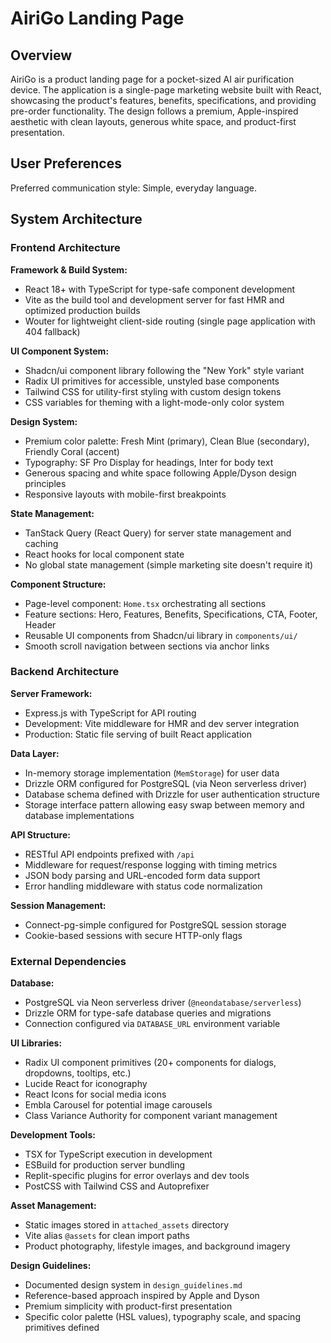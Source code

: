 # AiriGo Landing Page

## Overview

AiriGo is a product landing page for a pocket-sized AI air purification device. The application is a single-page marketing website built with React, showcasing the product's features, benefits, specifications, and providing pre-order functionality. The design follows a premium, Apple-inspired aesthetic with clean layouts, generous white space, and product-first presentation.

## User Preferences

Preferred communication style: Simple, everyday language.

## System Architecture

### Frontend Architecture

**Framework & Build System:**
- React 18+ with TypeScript for type-safe component development
- Vite as the build tool and development server for fast HMR and optimized production builds
- Wouter for lightweight client-side routing (single page application with 404 fallback)

**UI Component System:**
- Shadcn/ui component library following the "New York" style variant
- Radix UI primitives for accessible, unstyled base components
- Tailwind CSS for utility-first styling with custom design tokens
- CSS variables for theming with a light-mode-only color system

**Design System:**
- Premium color palette: Fresh Mint (primary), Clean Blue (secondary), Friendly Coral (accent)
- Typography: SF Pro Display for headings, Inter for body text
- Generous spacing and white space following Apple/Dyson design principles
- Responsive layouts with mobile-first breakpoints

**State Management:**
- TanStack Query (React Query) for server state management and caching
- React hooks for local component state
- No global state management (simple marketing site doesn't require it)

**Component Structure:**
- Page-level component: `Home.tsx` orchestrating all sections
- Feature sections: Hero, Features, Benefits, Specifications, CTA, Footer, Header
- Reusable UI components from Shadcn/ui library in `components/ui/`
- Smooth scroll navigation between sections via anchor links

### Backend Architecture

**Server Framework:**
- Express.js with TypeScript for API routing
- Development: Vite middleware for HMR and dev server integration
- Production: Static file serving of built React application

**Data Layer:**
- In-memory storage implementation (`MemStorage`) for user data
- Drizzle ORM configured for PostgreSQL (via Neon serverless driver)
- Database schema defined with Drizzle for user authentication structure
- Storage interface pattern allowing easy swap between memory and database implementations

**API Structure:**
- RESTful API endpoints prefixed with `/api`
- Middleware for request/response logging with timing metrics
- JSON body parsing and URL-encoded form data support
- Error handling middleware with status code normalization

**Session Management:**
- Connect-pg-simple configured for PostgreSQL session storage
- Cookie-based sessions with secure HTTP-only flags

### External Dependencies

**Database:**
- PostgreSQL via Neon serverless driver (`@neondatabase/serverless`)
- Drizzle ORM for type-safe database queries and migrations
- Connection configured via `DATABASE_URL` environment variable

**UI Libraries:**
- Radix UI component primitives (20+ components for dialogs, dropdowns, tooltips, etc.)
- Lucide React for iconography
- React Icons for social media icons
- Embla Carousel for potential image carousels
- Class Variance Authority for component variant management

**Development Tools:**
- TSX for TypeScript execution in development
- ESBuild for production server bundling
- Replit-specific plugins for error overlays and dev tools
- PostCSS with Tailwind CSS and Autoprefixer

**Asset Management:**
- Static images stored in `attached_assets` directory
- Vite alias `@assets` for clean import paths
- Product photography, lifestyle images, and background imagery

**Design Guidelines:**
- Documented design system in `design_guidelines.md`
- Reference-based approach inspired by Apple and Dyson
- Premium simplicity with product-first presentation
- Specific color palette (HSL values), typography scale, and spacing primitives defined